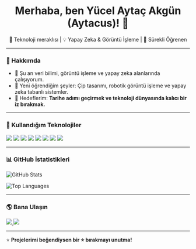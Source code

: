 <h1 align="center">Merhaba, ben Yücel Aytaç Akgün (Aytacus)! 👋</h1>

<p align="center">
  🚀 Teknoloji meraklısı | 💡 Yapay Zeka & Görüntü İşleme | 🎯 Sürekli Öğrenen
</p>

---

### 📌 Hakkımda  
- 🔭 Şu an veri bilimi, görüntü işleme ve yapay zeka alanlarında çalışıyorum.  
- 🌱 Yeni öğrendiğim şeyler: Çip tasarımı, robotik görüntü işleme ve yapay zeka tabanlı sistemler.  
- 🎯 Hedeflerim: **Tarihe adımı geçirmek ve teknoloji dünyasında kalıcı bir iz bırakmak.**  

---

### 🚀 Kullandığım Teknolojiler  
<p align="left">
  <img src="https://img.shields.io/badge/Python-3776AB?style=for-the-badge&logo=python&logoColor=white">
  <img src="https://img.shields.io/badge/C-00599C?style=for-the-badge&logo=c&logoColor=white">
  <img src="https://img.shields.io/badge/C%23-239120?style=for-the-badge&logo=csharp&logoColor=white">
  <img src="https://img.shields.io/badge/Java-007396?style=for-the-badge&logo=java&logoColor=white">
  <img src="https://img.shields.io/badge/JavaScript-F7DF1E?style=for-the-badge&logo=javascript&logoColor=black">
  <img src="https://img.shields.io/badge/PHP-777BB4?style=for-the-badge&logo=php&logoColor=white">
  <img src="https://img.shields.io/badge/Verilog-8B0000?style=for-the-badge&logo=verilog&logoColor=white">
  <img src="https://img.shields.io/badge/Flutter-02569B?style=for-the-badge&logo=flutter&logoColor=white">
</p>

---

### 📊 GitHub İstatistikleri  
<p align="left">
  <img src="https://github-readme-stats.vercel.app/api?username=Aytacus&show_icons=true&theme=radical" alt="GitHub Stats">
</p>

<p align="left">
  <img src="https://github-readme-stats.vercel.app/api/top-langs/?username=Aytacus&layout=compact&theme=dark" alt="Top Languages">
</p>

---

### 🌎 Bana Ulaşın  
<p align="left">
  <a href="https://linkedin.com/in/yücel-aytaç-akgün-358130227">
    <img src="https://img.shields.io/badge/LinkedIn-0A66C2?style=for-the-badge&logo=linkedin&logoColor=white">
  </a>
  <a href="https://github.com/Aytacus">
    <img src="https://img.shields.io/badge/GitHub-181717?style=for-the-badge&logo=github&logoColor=white">
  </a>
</p>

---

⭐ **Projelerimi beğendiysen bir ⭐ bırakmayı unutma!**  

 

